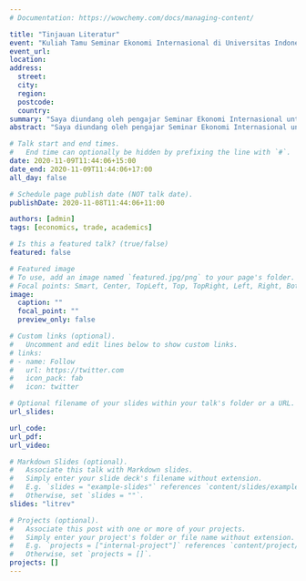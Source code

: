 ```yaml
---
# Documentation: https://wowchemy.com/docs/managing-content/

title: "Tinjauan Literatur"
event: "Kuliah Tamu Seminar Ekonomi Internasional di Universitas Indonesia"
event_url:
location:
address:
  street:
  city:
  region:
  postcode:
  country:
summary: "Saya diundang oleh pengajar Seminar Ekonomi Internasional untuk memberikan kuliah tamu mengenai cara melakukan tinjauan literatur. Saya menggunakan beberapa sumber dari kampus di Australia dan pengalaman saya sendiri sebagai seorang peneliti"
abstract: "Saya diundang oleh pengajar Seminar Ekonomi Internasional untuk memberikan kuliah tamu mengenai cara melakukan tinjauan literatur. Saya menggunakan beberapa sumber dari kampus di Australia dan pengalaman saya sendiri sebagai seorang peneliti"

# Talk start and end times.
#   End time can optionally be hidden by prefixing the line with `#`.
date: 2020-11-09T11:44:06+15:00
date_end: 2020-11-09T11:44:06+17:00
all_day: false

# Schedule page publish date (NOT talk date).
publishDate: 2020-11-08T11:44:06+11:00

authors: [admin]
tags: [economics, trade, academics]

# Is this a featured talk? (true/false)
featured: false

# Featured image
# To use, add an image named `featured.jpg/png` to your page's folder. 
# Focal points: Smart, Center, TopLeft, Top, TopRight, Left, Right, BottomLeft, Bottom, BottomRight.
image:
  caption: ""
  focal_point: ""
  preview_only: false

# Custom links (optional).
#   Uncomment and edit lines below to show custom links.
# links:
# - name: Follow
#   url: https://twitter.com
#   icon_pack: fab
#   icon: twitter

# Optional filename of your slides within your talk's folder or a URL.
url_slides:

url_code:
url_pdf:
url_video:

# Markdown Slides (optional).
#   Associate this talk with Markdown slides.
#   Simply enter your slide deck's filename without extension.
#   E.g. `slides = "example-slides"` references `content/slides/example-slides.md`.
#   Otherwise, set `slides = ""`.
slides: "litrev"

# Projects (optional).
#   Associate this post with one or more of your projects.
#   Simply enter your project's folder or file name without extension.
#   E.g. `projects = ["internal-project"]` references `content/project/deep-learning/index.md`.
#   Otherwise, set `projects = []`.
projects: []
---
```

